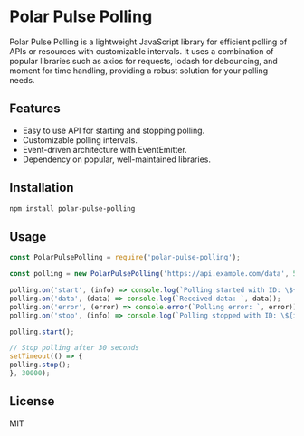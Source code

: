 # Polar Pulse Polling

Polar Pulse Polling is a lightweight JavaScript library for efficient polling of APIs or resources with customizable intervals. It uses a combination of popular libraries such as axios for requests, lodash for debouncing, and moment for time handling, providing a robust solution for your polling needs.

## Features

- Easy to use API for starting and stopping polling.
- Customizable polling intervals.
- Event-driven architecture with EventEmitter.
- Dependency on popular, well-maintained libraries.

## Installation

```bash
npm install polar-pulse-polling
```

## Usage

```javascript
const PolarPulsePolling = require('polar-pulse-polling');

const polling = new PolarPulsePolling('https://api.example.com/data', 5000);

polling.on('start', (info) => console.log(`Polling started with ID: \${info.pollingId}`));
polling.on('data', (data) => console.log(`Received data: `, data));
polling.on('error', (error) => console.error(`Polling error: `, error));
polling.on('stop', (info) => console.log(`Polling stopped with ID: \${info.pollingId}`));

polling.start();

// Stop polling after 30 seconds
setTimeout(() => {
polling.stop();
}, 30000);
```

## License

MIT

